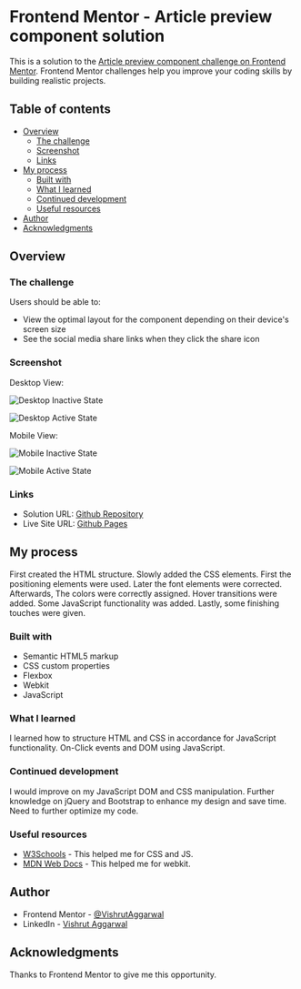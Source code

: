 # Frontend Mentor - Article preview component solution

This is a solution to the [Article preview component challenge on Frontend Mentor](https://www.frontendmentor.io/challenges/article-preview-component-dYBN_pYFT). Frontend Mentor challenges help you improve your coding skills by building realistic projects. 

## Table of contents

- [Overview](#overview)
  - [The challenge](#the-challenge)
  - [Screenshot](#screenshot)
  - [Links](#links)
- [My process](#my-process)
  - [Built with](#built-with)
  - [What I learned](#what-i-learned)
  - [Continued development](#continued-development)
  - [Useful resources](#useful-resources)
- [Author](#author)
- [Acknowledgments](#acknowledgments)

## Overview

### The challenge

Users should be able to:

- View the optimal layout for the component depending on their device's screen size
- See the social media share links when they click the share icon

### Screenshot

Desktop View:

![Desktop Inactive State](./screenshots/desk-inactive.png)

![Desktop Active State](./screenshots/desk-active.png)

Mobile View:

![Mobile Inactive State](./screenshots/mob-inactive.png)

![Mobile Active State](./screenshots/mob-active.png)

### Links

- Solution URL: [Github Repository](https://github.com/VishrutAggarwal/article-preview-component-master)
- Live Site URL: [Github Pages](https://vishrutaggarwal.github.io/article-preview-component-master/)

## My process

First created the HTML structure.
Slowly added the CSS elements.
First the positioning elements were used.
Later the font elements were corrected.
Afterwards, The colors were correctly assigned.
Hover transitions were added.
Some JavaScript functionality was added.
Lastly, some finishing touches were given.

### Built with

- Semantic HTML5 markup
- CSS custom properties
- Flexbox
- Webkit
- JavaScript

### What I learned

I learned how to structure HTML and CSS in accordance for JavaScript functionality.
On-Click events and DOM using JavaScript.

### Continued development

I would improve on my JavaScript DOM and CSS manipulation.
Further knowledge on jQuery and Bootstrap to enhance my design and save time.
Need to further optimize my code.

### Useful resources

- [W3Schools](https://www.w3schools.com/css/) - This helped me for CSS and JS.
- [MDN Web Docs](https://developer.mozilla.org/en-US/docs/Web/CSS) - This helped me for webkit.

## Author

- Frontend Mentor - [@VishrutAggarwal](https://www.frontendmentor.io/profile/VishrutAggarwal)
- LinkedIn - [Vishrut Aggarwal](https://www.linkedin.com/in/vishrut-aggarwal/)

## Acknowledgments

Thanks to Frontend Mentor to give me this opportunity.
